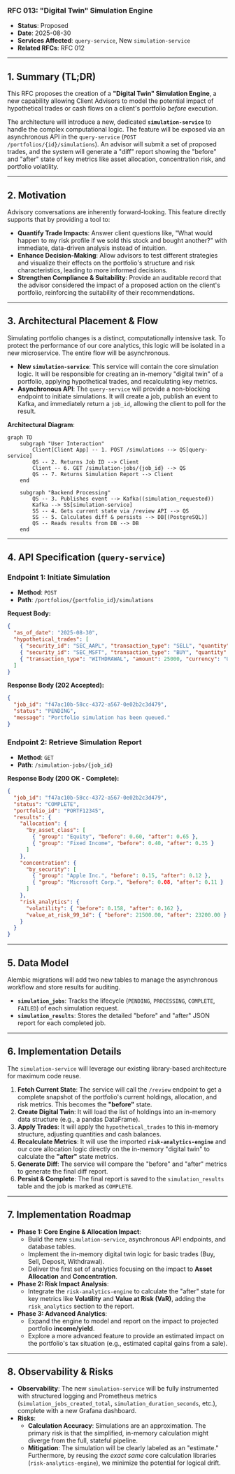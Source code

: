### RFC 013: "Digital Twin" Simulation Engine

  * **Status**: Proposed
  * **Date**: 2025-08-30
  * **Services Affected**: `query-service`, New `simulation-service`
  * **Related RFCs**: RFC 012

-----

## 1\. Summary (TL;DR)

This RFC proposes the creation of a **"Digital Twin" Simulation Engine**, a new capability allowing Client Advisors to model the potential impact of hypothetical trades or cash flows on a client's portfolio *before* execution.

The architecture will introduce a new, dedicated **`simulation-service`** to handle the complex computational logic. The feature will be exposed via an asynchronous API in the `query-service` (`POST /portfolios/{id}/simulations`). An advisor will submit a set of proposed trades, and the system will generate a "diff" report showing the "before" and "after" state of key metrics like asset allocation, concentration risk, and portfolio volatility.

-----

## 2\. Motivation

Advisory conversations are inherently forward-looking. This feature directly supports that by providing a tool to:

  * **Quantify Trade Impacts**: Answer client questions like, "What would happen to my risk profile if we sold this stock and bought another?" with immediate, data-driven analysis instead of intuition.
  * **Enhance Decision-Making**: Allow advisors to test different strategies and visualize their effects on the portfolio's structure and risk characteristics, leading to more informed decisions.
  * **Strengthen Compliance & Suitability**: Provide an auditable record that the advisor considered the impact of a proposed action on the client's portfolio, reinforcing the suitability of their recommendations.

-----

## 3\. Architectural Placement & Flow

Simulating portfolio changes is a distinct, computationally intensive task. To protect the performance of our core analytics, this logic will be isolated in a new microservice. The entire flow will be asynchronous.

  * **New `simulation-service`**: This service will contain the core simulation logic. It will be responsible for creating an in-memory "digital twin" of a portfolio, applying hypothetical trades, and recalculating key metrics.
  * **Asynchronous API**: The `query-service` will provide a non-blocking endpoint to initiate simulations. It will create a job, publish an event to Kafka, and immediately return a `job_id`, allowing the client to poll for the result.

**Architectural Diagram**:

```mermaid
graph TD
    subgraph "User Interaction"
        Client[Client App] -- 1. POST /simulations --> QS[query-service]
        QS -- 2. Returns Job ID --> Client
        Client -- 6. GET /simulation-jobs/{job_id} --> QS
        QS -- 7. Returns Simulation Report --> Client
    end

    subgraph "Backend Processing"
        QS -- 3. Publishes event --> Kafka((simulation_requested))
        Kafka --> SS[simulation-service]
        SS -- 4. Gets current state via /review API --> QS
        SS -- 5. Calculates diff & persists --> DB[(PostgreSQL)]
        QS -- Reads results from DB --> DB
    end
```

-----

## 4\. API Specification (`query-service`)

### Endpoint 1: Initiate Simulation

  * **Method**: `POST`
  * **Path**: `/portfolios/{portfolio_id}/simulations`

**Request Body:**

```json
{
  "as_of_date": "2025-08-30",
  "hypothetical_trades": [
    { "security_id": "SEC_AAPL", "transaction_type": "SELL", "quantity": 100 },
    { "security_id": "SEC_MSFT", "transaction_type": "BUY", "quantity": 50 },
    { "transaction_type": "WITHDRAWAL", "amount": 25000, "currency": "USD" }
  ]
}
```

**Response Body (202 Accepted):**

```json
{
  "job_id": "f47ac10b-58cc-4372-a567-0e02b2c3d479",
  "status": "PENDING",
  "message": "Portfolio simulation has been queued."
}
```

### Endpoint 2: Retrieve Simulation Report

  * **Method**: `GET`
  * **Path**: `/simulation-jobs/{job_id}`

**Response Body (200 OK - Complete):**

```json
{
  "job_id": "f47ac10b-58cc-4372-a567-0e02b2c3d479",
  "status": "COMPLETE",
  "portfolio_id": "PORTF12345",
  "results": {
    "allocation": {
      "by_asset_class": [
        { "group": "Equity", "before": 0.60, "after": 0.65 },
        { "group": "Fixed Income", "before": 0.40, "after": 0.35 }
      ]
    },
    "concentration": {
      "by_security": [
        { "group": "Apple Inc.", "before": 0.15, "after": 0.12 },
        { "group": "Microsoft Corp.", "before": 0.08, "after": 0.11 }
      ]
    },
    "risk_analytics": {
      "volatility": { "before": 0.158, "after": 0.162 },
      "value_at_risk_99_1d": { "before": 21500.00, "after": 23200.00 }
    }
  }
}
```

-----

## 5\. Data Model

Alembic migrations will add two new tables to manage the asynchronous workflow and store results for auditing.

  * **`simulation_jobs`**: Tracks the lifecycle (`PENDING`, `PROCESSING`, `COMPLETE`, `FAILED`) of each simulation request.
  * **`simulation_results`**: Stores the detailed "before" and "after" JSON report for each completed job.

-----

## 6\. Implementation Details

The `simulation-service` will leverage our existing library-based architecture for maximum code reuse.

1.  **Fetch Current State**: The service will call the `/review` endpoint to get a complete snapshot of the portfolio's current holdings, allocation, and risk metrics. This becomes the **"before"** state.
2.  **Create Digital Twin**: It will load the list of holdings into an in-memory data structure (e.g., a pandas DataFrame).
3.  **Apply Trades**: It will apply the `hypothetical_trades` to this in-memory structure, adjusting quantities and cash balances.
4.  **Recalculate Metrics**: It will use the imported **`risk-analytics-engine`** and our core allocation logic directly on the in-memory "digital twin" to calculate the **"after"** state metrics.
5.  **Generate Diff**: The service will compare the "before" and "after" metrics to generate the final diff report.
6.  **Persist & Complete**: The final report is saved to the `simulation_results` table and the job is marked as `COMPLETE`.

-----

## 7\. Implementation Roadmap

  * **Phase 1: Core Engine & Allocation Impact**:
      * Build the new `simulation-service`, asynchronous API endpoints, and database tables.
      * Implement the in-memory digital twin logic for basic trades (Buy, Sell, Deposit, Withdrawal).
      * Deliver the first set of analytics focusing on the impact to **Asset Allocation** and **Concentration**.
  * **Phase 2: Risk Impact Analysis**:
      * Integrate the `risk-analytics-engine` to calculate the "after" state for key metrics like **Volatility** and **Value at Risk (VaR)**, adding the `risk_analytics` section to the report.
  * **Phase 3: Advanced Analytics**:
      * Expand the engine to model and report on the impact to projected portfolio **income/yield**.
      * Explore a more advanced feature to provide an estimated impact on the portfolio's tax situation (e.g., estimated capital gains from a sale).

-----

## 8\. Observability & Risks

  * **Observability**: The new `simulation-service` will be fully instrumented with structured logging and Prometheus metrics (`simulation_jobs_created_total`, `simulation_duration_seconds`, etc.), complete with a new Grafana dashboard.
  * **Risks**:
      * **Calculation Accuracy**: Simulations are an approximation. The primary risk is that the simplified, in-memory calculation might diverge from the full, stateful pipeline.
      * **Mitigation**: The simulation will be clearly labeled as an "estimate." Furthermore, by reusing the *exact same* core calculation libraries (`risk-analytics-engine`), we minimize the potential for logical drift.